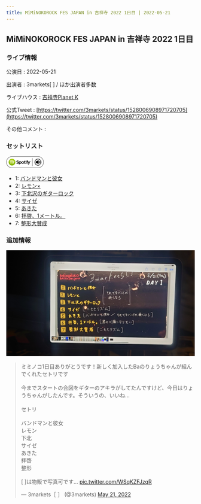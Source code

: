 ```yaml
---
title: MiMiNOKOROCK FES JAPAN in 吉祥寺 2022 1日目 | 2022-05-21
---
```

## MiMiNOKOROCK FES JAPAN in 吉祥寺 2022 1日目

### ライブ情報

公演日
:    2022-05-21

出演者
:    3markets[ ] / ほか出演者多数

ライブハウス
:    [吉祥寺Planet K](livehouse003.html)

公式Tweet
:    [https://twitter.com/3markets/status/1528006908971720705](https://twitter.com/3markets/status/1528006908971720705)

その他コメント
:    

### セットリスト


[![play with spotify](images/spotify-icon.png)](https://open.spotify.com/playlist/3G0qPoMrqwcCu0FyRUVwqU)



*  1: [バンドマンと彼女](song009.html)
*  2: [レモン×](song003.html)
*  3: [下北沢のギターロック](song015.html)
*  4: [サイゼ](song004.html)
*  5: [あきた](song019.html)
*  6: [拝啓、1メートル。](song010.html)
*  7: [整形大賛成](song005.html)


### 追加情報


[![セトリ画像](images/015.jpg)](images/015.jpg)


<blockquote class="twitter-tweet"><p lang="ja" dir="ltr">ミミノコ1日目ありがとうです！新しく加入したBaのりょうちゃんが組んでくれたセトリです<br><br>今までスタートの合図をギターのアキラがしてたんですけど、今日はりょうちゃんがしたんです。そういうの、いいね…<br><br>セトリ<br><br>バンドマンと彼女<br>レモン<br>下北<br>サイゼ<br>あきた<br>拝啓<br>整形<br><br>[ ]は物販で写真可です… <a href="https://t.co/WSqKZFJzqR">pic.twitter.com/WSqKZFJzqR</a></p>&mdash; 3markets［ ］ (@3markets) <a href="https://twitter.com/3markets/status/1528006908971720705?ref_src=twsrc%5Etfw">May 21, 2022</a></blockquote>
<script async src="https://platform.twitter.com/widgets.js" charset="utf-8"></script>



